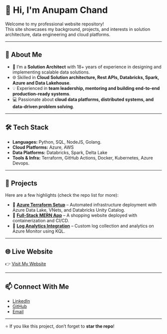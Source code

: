 # 👋 Hi, I'm Anupam Chand  

Welcome to my professional website repository!  
This site showcases my background, projects, and interests in solution architecture, data engineering and cloud platforms.  

---

## 🚀 About Me  
- 🔭 I’m a **Solution Architect** with 18+ years of experience in designing and implementing scalable data solutions.  
- 🌐 Skilled in **Cloud Solution architecture, Rest APIs, Databricks, Spark, Azure and Data Lakehouse**.  
- 💡 Experienced in **team leadership, mentoring and building end-to-end production-ready systems**.  
- 💻 Passionate about **cloud data platforms, distributed systems, and data-driven problem solving**.  

---

## 🛠️ Tech Stack  
- **Languages:** Python, SQL, NodeJS, Golang.   
- **Cloud Platforms:** Azure, AWS 
- **Data Platforms:** Databricks, Spark, Delta Lake  
- **Tools & Infra:** Terraform, GitHub Actions, Docker, Kubernetes, Azure Devops.  

---

## 📂 Projects  
Here are a few highlights (check the repo list for more):  
- 🔹 **[Azure Terraform Setup](#)** – Automated infrastructure deployment with Azure Data Lake, VNets, and Databricks Unity Catalog.  
- 🔹 **[Full-Stack MERN App](#)** – A shopping website deployed with containerization and CI/CD.  
- 🔹 **[Log Analytics Integration](#)** – Custom log collection and analytics on Azure Monitor using KQL.  

---

## 🌐 Live Website  
👉 [Visit My Website](#)  

---

## 📫 Connect With Me  
- [LinkedIn](#)  
- [GitHub](#)  
- [Email](mailto:anupamchand@gmail.com)  

---

⭐ If you like this project, don’t forget to **star the repo**!  
